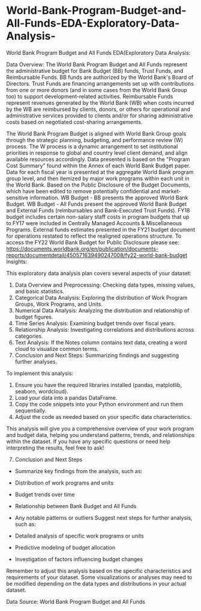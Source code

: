 # World-Bank-Program-Budget-and-All-Funds-EDA-Exploratory-Data-Analysis-



World Bank Program Budget and All Funds
EDA(Exploratory Data Analysis:


Data Overview:
The World Bank Program Budget and All Funds represent the administrative budget for Bank Budget (BB) funds, Trust Funds, and Reimbursable Funds. BB funds are authorized by the World Bank's Board of Directors. Trust Funds are financing arrangements set up with contributions from one or more donors (and in some cases from the World Bank Group too) to support development-related activities. Reimbursable Funds represent revenues generated by the World Bank (WB) when costs incurred by the WB are reimbursed by clients, donors, or others for operational and administrative services provided to clients and/or for sharing administrative costs based on negotiated cost-sharing arrangements.

The World Bank Program Budget is aligned with World Bank Group goals through the strategic planning, budgeting, and performance review (W) process. The W process is a dynamic arrangement to set institutional priorities in response to global and country level client demand, and align available resources accordingly.
Data presented is based on the "Program Cost Summary" found within the Annex of each World Bank Budget paper. Data for each fiscal year is presented at the aggregate World Bank program group level, and then itemized by major work programs within each unit in the World Bank.
Based on the Public Disclosure of the Budget Documents, which have been edited to remove potentially confidential and market-sensitive information.
WB Budget - BB presents the approved World Bank Budget.
WB Budget - All Funds present the approved World Bank Budget and External Funds (reimbursables and Bank-Executed Trust Funds).
FY18 budget includes certain non-salary staff costs in program budgets that up to FY17 were included in Centrally Managed Accounts & Miscellaneous Programs.
External funds estimates presented in the FY21 budget document for operations restated to reflect the realigned operations structure.
To access the FY22 World Bank Budget for Public Disclosure please see:
https://documents.worldbank.org/en/publication/documents-reports/documentdetail/450571639490247008/fy22-world-bank-budget
Insights:

This exploratory data analysis plan covers several aspects of your dataset:
1. Data Overview and Preprocessing: Checking data types, missing values, and basic statistics.
2. Categorical Data Analysis: Exploring the distribution of Work Program Groups, Work Programs, and Units.
3. Numerical Data Analysis: Analyzing the distribution and relationship of budget figures.
4. Time Series Analysis: Examining budget trends over fiscal years.
5. Relationship Analysis: Investigating correlations and distributions across categories.
6. Text Analysis: If the Notes column contains text data, creating a word cloud to visualize common terms.
7. Conclusion and Next Steps: Summarizing findings and suggesting further analyses.

To implement this analysis:
1. Ensure you have the required libraries installed (pandas, matplotlib, seaborn, wordcloud).
2. Load your data into a pandas DataFrame.
3. Copy the code snippets into your Python environment and run them sequentially.
4. Adjust the code as needed based on your specific data characteristics.

This analysis will give you a comprehensive overview of your work program and budget data, helping you understand patterns, trends, and relationships within the dataset. If you have any specific questions or need help interpreting the results, feel free to ask!


7. Conclusion and Next Steps
- Summarize key findings from the analysis, such as:
- Distribution of work programs and units
- Budget trends over time
- Relationship between Bank Budget and All Funds
- Any notable patterns or outliers
Suggest next steps for further analysis, such as:

- Detailed analysis of specific work programs or units
- Predictive modeling of budget allocation
- Investigation of factors influencing budget changes


Remember to adjust this analysis based on the specific characteristics and requirements of your dataset. Some visualizations or analyses may need to be modified depending on the data types and distributions in your actual dataset.




Data Source:
World Bank Program Budget and All Funds
